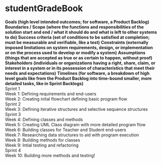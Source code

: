 
# studentGradeBook
**Goals (high level intended outcomes; for software, a Product Backlog)**
**Boundaries / Scope (where the functions and responsibilities of the solution start and end / what it should do and what is left to other systems to do)**
**Success criteria (set of conditions to be satisfied at completion; must be measurable and verifiable, like a test)**
**Constraints (externally imposed limitations on system requirements, design, or implementation or on the process used to develop or modify a system)**
**Assumptions (things that are accepted as true or as certain to happen, without proof)**
**Stakeholders (individuals or organizations having a right, share, claim, or interest in a system or in its possession of characteristics that meet their needs and expectations)**
**Timelines (for software, a breakdown of high level goals like from the Product Backlog into time-bound smaller, more detailed tasks, like in Sprint Backlogs)**
</br>
Sprint 1 </br>
Week 1: Defining requirements and end-users </br>
Week 2: Creating inital flowchart defining basic program flow </br>
Sprint 2 </br>
Week 3: Defining iterative structures and selective sequence structures </br>
Sprint 3 </br>
Week 4: Defining classes and methods </br>
Week 5: Creating UML Class diagram with more detailed program flow </br>
Week 6: Building classes for Teacher and Student end-users </br>
Week 7: Researching data structures to aid with program execution </br>
Week 8: Building methods for classes </br>
Week 9: Intial testing and refactoring </br>
Sprint 4  </br>
Week 10: Building more methods and testing!  </br>
